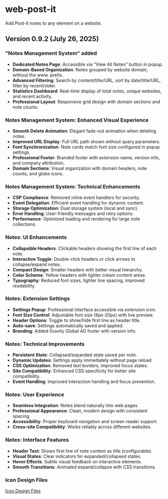 # web-post-it
Add Post-it notes to any element on a website.

## Version 0.9.2 (July 26, 2025) 

### "Notes Management System" added
- **Dedicated Notes Page**: Accessible via "View All Notes" button in popup.
- **Domain-Based Organization**: Notes grouped by website domain, without the www. prefix.
- **Advanced Filtering**: Search by content/title/URL, sort by date/title/URL, filter by recent/older.
- **Statistics Dashboard**: Real-time display of total notes, unique websites, and recent activity.
- **Professional Layout**: Responsive grid design with domain sections and note counts.

### Notes Management System: Enhanced Visual Experience
- **Smooth Delete Animation**: Elegant fade-out animation when deleting notes.
- **Improved URL Display**: Full URL path shown without query parameters.
- **Font Synchronization**: Note cards match font size configured in popup settings.
- **Professional Footer**: Branded footer with extension name, version info, and company attribution.
- **Domain Sections**: Visual organization with domain headers, note counts, and globe icons.

### Notes Management System: Technical Enhancements
- **CSP Compliance**: Removed inline event handlers for security.
- **Event Delegation**: Efficient event handling for dynamic content.
- **Storage Optimization**: Dual storage system (local and sync).
- **Error Handling**: User-friendly messages and retry options.
- **Performance**: Optimized loading and rendering for large note collections.

### Notes: UI Enhancements
- **Collapsible Headers**: Clickable headers showing the first line of each note.
- **Interactive Toggle**: Double-click headers or click arrows to collapse/expand notes.
- **Compact Design**: Smaller headers with better visual hierarchy.
- **Color Scheme**: Yellow headers with lighter cream content areas.
- **Typography**: Reduced font sizes, tighter line spacing, improved readability.

### Notes: Extension Settings
- **Settings Popup**: Professional interface accessible via extension icon.
- **Font Size Control**: Adjustable font size (8px-20px) with live preview.
- **Header Options**: Toggle to show/hide first line as header title.
- **Auto-save**: Settings automatically saved and applied.
- **Branding**: Added Gravity Global AG footer with version info.

### Notes: Technical Improvements
- **Persistent State**: Collapsed/expanded state saved per note.
- **Dynamic Updates**: Settings apply immediately without page reload.
- **CSS Optimization**: Removed text borders, improved focus states.
- **Site Compatibility**: Enhanced CSS specificity for better site compatibility.
- **Event Handling**: Improved interaction handling and focus prevention.

### Notes: User Experience
- **Seamless Integration**: Notes blend naturally into web pages.
- **Professional Appearance**: Clean, modern design with consistent spacing.
- **Accessibility**: Proper keyboard navigation and screen reader support.
- **Cross-site Compatibility**: Works reliably across different websites.

### Notes: Interface Features
- **Header Text**: Shows first line of note content as title (configurable).
- **Visual States**: Clear indicators for expanded/collapsed states.
- **Hover Effects**: Subtle visual feedback on interactive elements.
- **Smooth Transitions**: Animated expand/collapse with CSS transitions.

### Icon Design Files
[Icon Design Files](https://lun-eu.icons8.com/d/wwpxphdKb0GK5vvRt4oJEg?node=A3w5tuEre0ul8cAhOeefLg)
